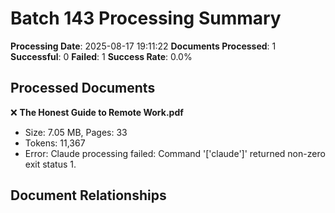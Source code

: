 # Batch 143 Processing Summary

**Processing Date**: 2025-08-17 19:11:22
**Documents Processed**: 1
**Successful**: 0
**Failed**: 1
**Success Rate**: 0.0%

## Processed Documents

❌ **The Honest Guide to Remote Work.pdf**
   - Size: 7.05 MB, Pages: 33
   - Tokens: 11,367
   - Error: Claude processing failed: Command '['claude']' returned non-zero exit status 1.

## Document Relationships
